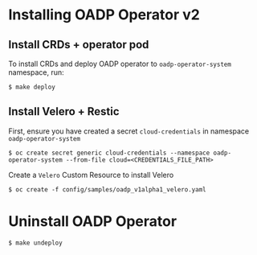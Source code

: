 # Installing OADP Operator v2

## Install CRDs + operator pod
To install CRDs and deploy OADP operator to `oadp-operator-system` namespace, run:
```
$ make deploy
```

## Install Velero + Restic
First, ensure you have created a secret `cloud-credentials` in namespace `oadp-operator-system`
```
$ oc create secret generic cloud-credentials --namespace oadp-operator-system --from-file cloud=<CREDENTIALS_FILE_PATH>
```

Create a `Velero` Custom Resource to install Velero
```
$ oc create -f config/samples/oadp_v1alpha1_velero.yaml
```

# Uninstall OADP Operator
```
$ make undeploy
```
